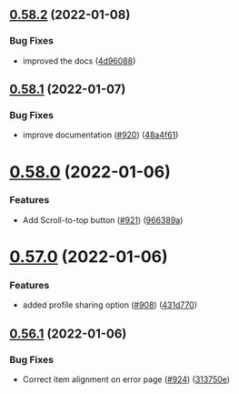 ## [0.58.2](https://github.com/EddieHubCommunity/LinkFree/compare/v0.58.1...v0.58.2) (2022-01-08)


### Bug Fixes

* improved the docs ([4d96088](https://github.com/EddieHubCommunity/LinkFree/commit/4d9608893c4bbfcd804b692c7df5caa6a671d4d9))



## [0.58.1](https://github.com/EddieHubCommunity/LinkFree/compare/v0.58.0...v0.58.1) (2022-01-07)


### Bug Fixes

* improve documentation ([#920](https://github.com/EddieHubCommunity/LinkFree/issues/920)) ([48a4f61](https://github.com/EddieHubCommunity/LinkFree/commit/48a4f6162123f890d10b296559cb52511663f64f))



# [0.58.0](https://github.com/EddieHubCommunity/LinkFree/compare/v0.57.0...v0.58.0) (2022-01-06)


### Features

* Add Scroll-to-top button ([#921](https://github.com/EddieHubCommunity/LinkFree/issues/921)) ([966389a](https://github.com/EddieHubCommunity/LinkFree/commit/966389a06e6356bbb67f7a5ebf2805b9f47e3bf7))



# [0.57.0](https://github.com/EddieHubCommunity/LinkFree/compare/v0.56.1...v0.57.0) (2022-01-06)


### Features

* added profile sharing option ([#908](https://github.com/EddieHubCommunity/LinkFree/issues/908)) ([431d770](https://github.com/EddieHubCommunity/LinkFree/commit/431d770edfdbf58fd765c0f7876345bc0a8422c5))



## [0.56.1](https://github.com/EddieHubCommunity/LinkFree/compare/v0.56.0...v0.56.1) (2022-01-06)


### Bug Fixes

* Correct item alignment on error page ([#924](https://github.com/EddieHubCommunity/LinkFree/issues/924)) ([313750e](https://github.com/EddieHubCommunity/LinkFree/commit/313750ed5226a35a35d876cceb1f0ff547d7054a))



